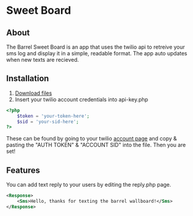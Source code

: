 # Sweet Board

## About

The Barrel Sweet Board is an app that uses the twilio api to retreive your sms log and display it in a simple, readable format. The app auto updates when new texts are recieved.


## Installation

1. [Download files](https://github.com/barrel/sweet-board/archive/master.zip)
2. Insert your twilio account credentials into api-key.php

```php
<?php
	$token = 'your-token-here';
	$sid = 'your-sid-here';
?>
```

These can be found by going to your twilio [account page](https://www.twilio.com/user/account) and copy & pasting the "AUTH TOKEN" & "ACCOUNT SID" into the file. Then you are set!


## Features

You can add text reply to your users by editing the reply.php page.

```xml
<Response>
	<Sms>Hello, thanks for texting the barrel wallboard!</Sms>
</Response>
```